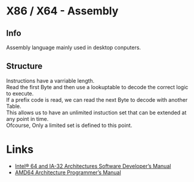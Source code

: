 # X86 / X64 - Assembly

## Info
Assembly language mainly used in desktop conputers.

## Structure
<p>
Instructions have a varriable length.<br>
Read the first Byte and then use a lookuptable to decode the correct logic to execute.<br>
If a prefix code is read, we can read the next Byte to decode with another Table.<br>
This allows us to have an unlimited instuction set that can be extended at any point in time.<br>
Ofcourse, Only a limited set is defined to this point.
</p>


# Links
- [Intel® 64 and IA-32 Architectures Software Developer’s Manual](https://cdrdv2.intel.com/v1/dl/getContent/671200)
- [AMD64 Architecture Programmer’s Manual](https://www.amd.com/content/dam/amd/en/documents/processor-tech-docs/programmer-references/24592.pdf)
